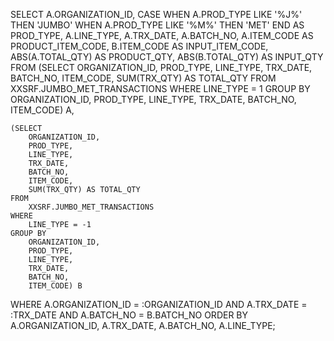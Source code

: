 SELECT
    A.ORGANIZATION_ID,
    CASE
        WHEN A.PROD_TYPE LIKE '%J%' THEN 'JUMBO'
        WHEN A.PROD_TYPE LIKE '%M%' THEN 'MET'
    END AS PROD_TYPE,
    A.LINE_TYPE,
    A.TRX_DATE,
    A.BATCH_NO,
    A.ITEM_CODE AS PRODUCT_ITEM_CODE,
    B.ITEM_CODE AS INPUT_ITEM_CODE,
    ABS(A.TOTAL_QTY) AS PRODUCT_QTY,
    ABS(B.TOTAL_QTY) AS INPUT_QTY
FROM
    (SELECT
        ORGANIZATION_ID,
        PROD_TYPE,
        LINE_TYPE,
        TRX_DATE,
        BATCH_NO,
        ITEM_CODE,
        SUM(TRX_QTY) AS TOTAL_QTY
    FROM
        XXSRF.JUMBO_MET_TRANSACTIONS
    WHERE
        LINE_TYPE = 1
    GROUP BY
        ORGANIZATION_ID,
        PROD_TYPE,
        LINE_TYPE,
        TRX_DATE,
        BATCH_NO,
        ITEM_CODE) A,

    (SELECT
        ORGANIZATION_ID,
        PROD_TYPE,
        LINE_TYPE,
        TRX_DATE,
        BATCH_NO,
        ITEM_CODE,
        SUM(TRX_QTY) AS TOTAL_QTY
    FROM
        XXSRF.JUMBO_MET_TRANSACTIONS
    WHERE
        LINE_TYPE = -1
    GROUP BY
        ORGANIZATION_ID,
        PROD_TYPE,
        LINE_TYPE,
        TRX_DATE,
        BATCH_NO,
        ITEM_CODE) B
WHERE
 A.ORGANIZATION_ID = :ORGANIZATION_ID
AND A.TRX_DATE = :TRX_DATE
AND A.BATCH_NO = B.BATCH_NO
ORDER BY
    A.ORGANIZATION_ID,
    A.TRX_DATE,
    A.BATCH_NO,
    A.LINE_TYPE;
